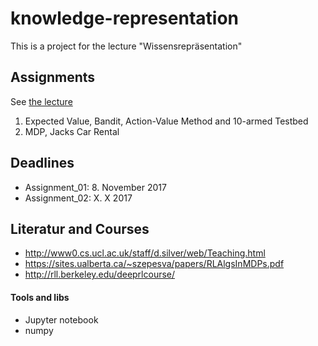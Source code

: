 # knowledge-representation

This is a project for the lecture "Wissensrepräsentation"

## Assignments

See [the lecture](https://moodle.htw-berlin.de/course/view.php?id=14471)

1. Expected Value, Bandit, Action-Value Method and 10-armed Testbed
2. MDP, Jacks Car Rental

## Deadlines

- Assignment_01: 8. November 2017
- Assignment_02: X. X 2017

## Literatur and Courses

- http://www0.cs.ucl.ac.uk/staff/d.silver/web/Teaching.html
- https://sites.ualberta.ca/~szepesva/papers/RLAlgsInMDPs.pdf
- http://rll.berkeley.edu/deeprlcourse/


#### Tools and libs

- Jupyter notebook
- numpy
